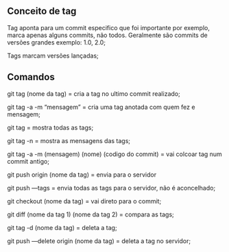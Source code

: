 ## Conceito de tag

Tag aponta para um commit especifico que foi importante por exemplo, marca apenas alguns commits, não todos. Geralmente são commits de versões grandes exemplo: 1.0, 2.0;

Tags marcam versões lançadas;

## Comandos

git tag (nome da tag) = cria a tag no ultimo commit realizado;

git tag -a -m “mensagem” = cria uma tag anotada com quem fez e mensagem;

git tag = mostra todas as tags;

git tag -n = mostra as mensagens das tags;

git tag -a -m (mensagem) (nome) (codigo do commit) = vai colcoar tag num commit antigo;

git push origin (nome da tag) = envia para o servidor

git push —tags = envia todas as tags para o servidor, não é aconcelhado;

git checkout (nome da tag) = vai direto para o commit;

git diff (nome da tag 1) (nome da tag 2) = compara as tags;

git tag -d (nome da tag) = deleta a tag;

git push —delete origin (nome da tag) = deleta a tag no servidor;

